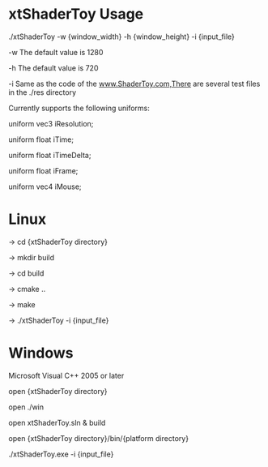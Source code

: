 # xtShaderToy Usage

./xtShaderToy -w {window_width} -h {window_height} -i {input_file}

-w The default value is 1280

-h The default value is 720

-i Same as the code of the www.ShaderToy.com,There are several test files in the ./res directory

Currently supports the following uniforms:

uniform vec3 iResolution;

uniform float iTime;

uniform float iTimeDelta;

uniform float iFrame;

uniform vec4 iMouse;


# Linux

-> cd {xtShaderToy directory}

-> mkdir build 

-> cd build 

-> cmake ..

-> make

-> ./xtShaderToy -i {input_file}

# Windows

 Microsoft Visual C++ 2005 or later
	
 open {xtShaderToy directory}

 open ./win

 open xtShaderToy.sln & build

 open {xtShaderToy directory}/bin/{platform directory}

 ./xtShaderToy.exe -i {input_file}

